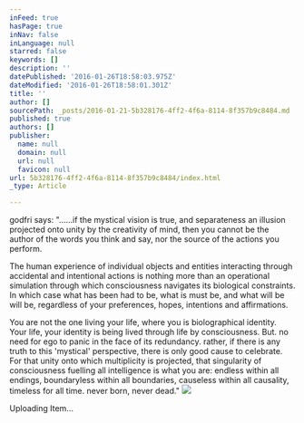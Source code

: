 ```yaml
---
inFeed: true
hasPage: true
inNav: false
inLanguage: null
starred: false
keywords: []
description: ''
datePublished: '2016-01-26T18:58:03.975Z'
dateModified: '2016-01-26T18:58:01.301Z'
title: ''
author: []
sourcePath: _posts/2016-01-21-5b328176-4ff2-4f6a-8114-8f357b9c8484.md
published: true
authors: []
publisher:
  name: null
  domain: null
  url: null
  favicon: null
url: 5b328176-4ff2-4f6a-8114-8f357b9c8484/index.html
_type: Article

---
```

godfri says: "......if the mystical vision is true, and separateness an illusion projected onto unity by the creativity of mind, then you cannot be the author of the words you think and say, nor the source of the actions you perform. 

The human experience of individual objects and entities interacting through accidental and intentional actions is nothing more than an operational simulation through which consciousness navigates its biological constraints. In which case what has been had to be, what is must be, and what will be will be, regardless of your preferences, hopes, intentions and affirmations. 

You are not the one living your life, where you is biolographical identity. Your life, your identity is being lived through life by consciousness. But. no need for ego to panic in the face of its redundancy. rather, if there is any truth to this 'mystical' perspective, there is only good cause to celebrate. For that unity onto which multiplicity is projected, that singularity of consciousness fuelling all intelligence is what you are: endless within all endings, boundaryless within all boundaries, causeless within all causality, timeless for all time. never born, never dead."
![](https://s3-us-west-2.amazonaws.com/the-grid-img/p/f466a32a6100f116980f5ff611b61ff408a16d87.jpg)

Uploading Item...